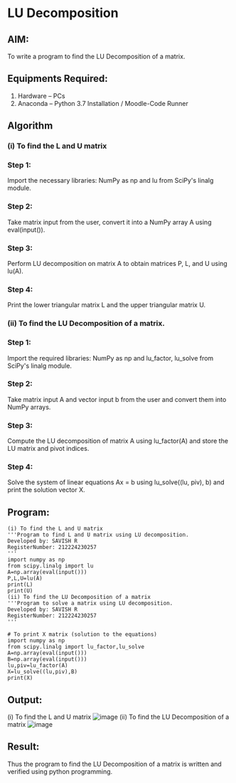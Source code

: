 # LU Decomposition 

## AIM:
To write a program to find the LU Decomposition of a matrix.

## Equipments Required:
1. Hardware – PCs
2. Anaconda – Python 3.7 Installation / Moodle-Code Runner

## Algorithm
### (i) To find the L and U matrix
### Step 1:
Import the necessary libraries: NumPy as np and lu from SciPy's linalg module.
### Step 2:
Take matrix input from the user, convert it into a NumPy array A using eval(input()).
### Step 3:
Perform LU decomposition on matrix A to obtain matrices P, L, and U using lu(A).
### Step 4:
Print the lower triangular matrix L and the upper triangular matrix U. 
### (ii) To find the LU Decomposition of a matrix.
### Step 1:
Import the required libraries: NumPy as np and lu_factor, lu_solve from SciPy's linalg module.
### Step 2:
Take matrix input A and vector input b from the user and convert them into NumPy arrays.
### Step 3:
Compute the LU decomposition of matrix A using lu_factor(A) and store the LU matrix and pivot indices.
### Step 4:
Solve the system of linear equations Ax = b using lu_solve((lu, piv), b) and print the solution vector X.




## Program:
```
(i) To find the L and U matrix
'''Program to find L and U matrix using LU decomposition.
Developed by: SAVISH R
RegisterNumber: 212224230257
'''
import numpy as np
from scipy.linalg import lu
A=np.array(eval(input()))
P,L,U=lu(A)
print(L)
print(U)
(ii) To find the LU Decomposition of a matrix
'''Program to solve a matrix using LU decomposition.
Developed by: SAVISH R
RegisterNumber: 212224230257
'''

# To print X matrix (solution to the equations)
import numpy as np
from scipy.linalg import lu_factor,lu_solve
A=np.array(eval(input()))
B=np.array(eval(input()))
lu,piv=lu_factor(A)
X=lu_solve((lu,piv),B)
print(X)
```
## Output:
(i) To find the L and U matrix
![image](https://github.com/user-attachments/assets/82f5e7f2-8dd8-4fb9-8d6d-5cd2639f6068)
(ii) To find the LU Decomposition of a matrix
![image](https://github.com/user-attachments/assets/7a1646d8-0ad7-417b-8fea-9ddfa271529c)



## Result:
Thus the program to find the LU Decomposition of a matrix is written and verified using python programming.


